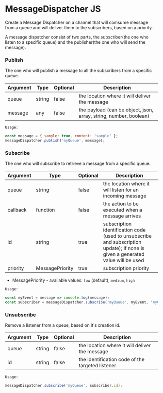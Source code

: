 # MessageDispatcher JS

Create a Message Dispatcher on a channel that will comsume message from a queue and will deliver them to the subscribers, based on a priority.

A message dispatcher consist of two parts, the subscriber(the one who listen to a specific queue) and the publisher(the one who will send the message).

### Publish
The one who will publish a message to all the subscribers from a specific queue.

Argument | Type | Optional | Description
| ----------- | ----------- | ----------- | ----------- | 
| queue | string | false | the location where it will deliver the message |
| message | any | false | the payload (can be object, json, array, string, number, boolean) |

`Usage:`
```javascript
const message = { sample: true, content: 'sample' };
messageDispatcher.publish('myQueue', message);
```

### Subscribe
The one who will subscribe to retrieve a message from a specific queue. 

 Argument | Type | Optional | Description
| ----------- | ----------- | ----------- | ----------- | 
| queue | string | false | the location where it will listen for an incoming message |
| callback | function | false | the action to be executed when a message arrives |
| id | string | true | subscription identification code (used to unsubscribe and subscription update); if none is given a generated value will be used |
| priority | MessagePriority | true | subscription priority |

- MessagePriority - available values: `low` (default), `medium`, `high`

`Usage:`
```javascript
const myEvent = message => console.log(message);
const subscriber = messageDispatcher.subscribe('myQueue', myEvent, 'myCustomId', Priority.medium);
```

### Unsubscribe
Remove a listener from a queue, based on it's creation id. 

Argument | Type | Optional | Description
| ----------- | ----------- | ----------- | ----------- | 
| queue | string | false | the location where it will deliver the message |
| id | string | false | the identification code of the targeted listener |

`Usage:`
```javascript
messageDispatcher.subscribe('myQueue', subscriber.id);
```

